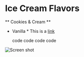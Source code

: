 # Ice Cream Flavors
** Cookies & Cream **
* Vanilla *
This is a [link](https://www.baskinrobbins.com/content/baskinrobbins/en.html)

    code
    code
    code
    code

![Screen shot](/phase-0-gps-1/markdown-changes/Screen_Shot.png)